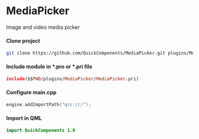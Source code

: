 # MediaPicker
Image and video media picker

#### Clone project
```bash
git clone https://github.com/QuickComponents/MediaPicker.git plugins/MediaPicker
```

#### Include module in *.pro or *.pri file
```pro
include($$PWD/plugins/MediaPicker/MediaPicker.pri)
```

#### Configure main.cpp
```cpp
engine.addImportPath("qrc:///");
```

#### Import in QML
```qml
import QuickComponents 1.0
```
